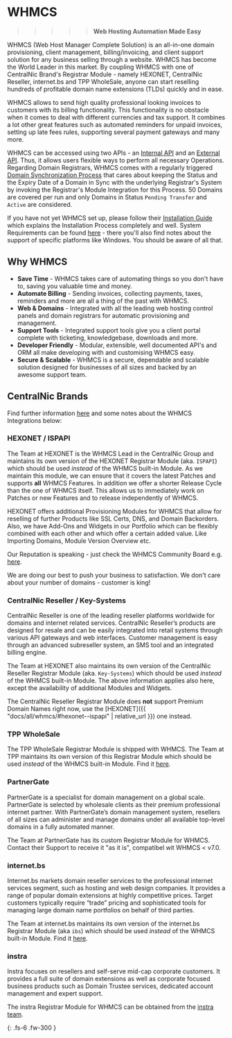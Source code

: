 # WHMCS

>>>>> **Web Hosting Automation Made Easy**

WHMCS (Web Host Manager Complete Solution) is an all-in-one domain provisioning, client management, billing/invoicing, and client support solution for any business selling through a website. WHMCS has become the World Leader in this market. By coupling WHMCS with one of CentralNic Brand's Registrar Module - namely HEXONET, CentralNic Reseller, internet.bs and TPP WholeSale, anyone can start reselling hundreds of profitable domain name extensions (TLDs) quickly and in ease.

WHMCS allows to send high quality professional looking invoices to customers with its billing functionality. This functionality is no obstacle when it comes to deal with different currencies and tax support. It combines a lot other great features such as automated reminders for unpaid invoices, setting up late fees rules, supporting several payment gateways and many more.

WHMCS can be accessed using two APIs - an [Internal API](//developers.whmcs.com/api/internal-api/) and an [External API](//developers.whmcs.com/api/getting-started/). Thus, it allows users flexible ways to perform all necessary Operations. Regarding Domain Registrars, WHMCS comes with a regularly triggered [Domain Synchronization Process](//docs.whmcs.com/Domain_Synchronisation) that cares about keeping the Status and the Expiry Date of a Domain in Sync with the underlying Registrar's System by invoking the Registrar's Module Integration for this Process. 50 Domains are covered per run and only Domains in Status `Pending Transfer` and `Active` are considered.

If you have not yet WHMCS set up, please follow their [Installation Guide](//docs.whmcs.com/Installing_WHMCS) which explains the Installation Process completely and well. System Requirements can be found [here](//docs.whmcs.com/System_Requirements) - there you'll also find notes about the support of specific platforms like Windows. You should be aware of all that.

## Why WHMCS

* **Save Time** - WHMCS takes care of automating things so you don't have to, saving you valuable time and money.
* **Automate Billing** - Sending invoices, collecting payments, taxes, reminders and more are all a thing of the past with WHMCS.
* **Web & Domains** - Integrated with all the leading web hosting control panels and domain registrars for automatic provisioning and management.
* **Support Tools** - Integrated support tools give you a client portal complete with ticketing, knowledgebase, downloads and more.
* **Developer Friendly** - Modular, extensible, well documented API's and ORM all make developing with and customising WHMCS easy.
* **Secure & Scalable** - WHMCS is a secure, dependable and scalable solution designed for businesses of all sizes and backed by an awesome support team.

## CentralNic Brands

Find further information [here](//www.centralnicgroup.com/reseller/) and some notes about the WHMCS Integrations below:

### HEXONET / ISPAPI

The Team at HEXONET is the WHMCS Lead in the CentralNic Group and maintains its own version of the HEXONET Registrar Module (aka. `ISPAPI`) which should be used _instead_ of the WHMCS built-in Module. As we maintain this module, we can ensure that it covers the latest Patches and supports **all** WHMCS Features. In addition we offer a shorter Release Cycle than the one of WHMCS itself. This allows us to immediately work on Patches or new Features and to release independently of WHMCS.

HEXONET offers additional Provisioning Modules for WHMCS that allow for reselling of further Products like SSL Certs, DNS, and Domain Backorders. Also, we have Add-Ons and Widgets in our Portfolio which can be flexibly combined with each other and which offer a certain added value. Like Importing Domains, Module Version Overview etc.

Our Reputation is speaking - just check the WHMCS Community Board e.g. [here](//whmcs.community/topic/301180-who-is-the-best-domain-registrar-for-resellers-today/).

We are doing our best to push your business to satisfaction. We don't care about your number of domains - customer is king!

### CentralNic Reseller / Key-Systems

CentralNic Reseller is one of the leading reseller platforms worldwide for domains and internet related services. CentralNic Reseller’s products are designed for resale and can be easily integrated into retail systems through various API gateways and web interfaces. Customer management is easy through an advanced subreseller system, an SMS tool and an integrated billing engine.

The Team at HEXONET also maintains its own version of the CentralNic Reseller Registrar Module (aka. `Key-Systems`) which should be used _instead_ of the WHMCS built-in Module. The above information applies also here, except the availability of additional Modules and Widgets.

The CentralNic Reseller Registrar Module does **not** support Premium Domain Names right now, use the [HEXONET]({{ "docs/all/whmcs/#hexonet--ispapi" | relative_url }}) one instead.

### TPP WholeSale

The TPP WholeSale Registrar Module is shipped with WHMCS. The Team at TPP maintains its own version of this Registrar Module which should be used _instead_ of the WHMCS built-in Module. Find it [here](//tppwholesale.com.au/download/tppwregistrar.zip).

### PartnerGate

PartnerGate is a specialist for domain management on a global scale. PartnerGate is selected by wholesale clients as their premium professional internet partner. With PartnerGate’s domain management system, resellers of all sizes can administer and manage domains under all available top-level domains in a fully automated manner.

The Team at PartnerGate has its custom Registrar Module for WHMCS. Contact their Support to receive it "as it is", compatibel wit WHMCS < v7.0.

### internet.bs

Internet.bs markets domain reseller services to the professional internet services segment, such as hosting and web design companies. It provides a range of popular domain extensions at highly competitive prices. Target customers typically require “trade” pricing and sophisticated tools for managing large domain name portfolios on behalf of third parties.

The Team at internet.bs maintains its own version of the internet.bs Registrar Module (aka `ibs`) which should be used _instead_ of the WHMCS built-in Module. Find it [here](//github.com/internetbs/whmcs-internetbs-registrar).

### instra

Instra focuses on resellers and self-serve mid-cap corporate customers. It provides a full suite of domain extensions as well as corporate focused business products such as Domain Trustee services, dedicated account management and expert support.

The instra Registrar Module for WHMCS can be obtained from the [instra team](//www.instra.com/).

{: .fs-6 .fw-300 }
